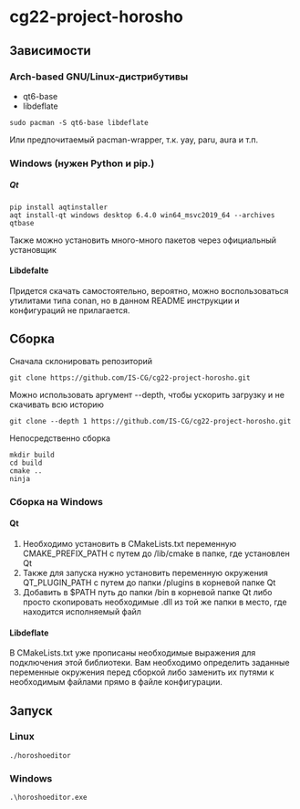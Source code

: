 # cg22-project-horosho


## Зависимости

### Arch-based GNU/Linux-дистрибутивы
- qt6-base
- libdeflate
```
sudo pacman -S qt6-base libdeflate
```
Или предпочитаемый pacman-wrapper, т.к. yay, paru, aura и т.п.
### Windows (нужен Python и pip.)
##### Qt
```
pip install aqtinstaller
aqt install-qt windows desktop 6.4.0 win64_msvc2019_64 --archives qtbase
```
Также можно установить много-много пакетов через официальный установщик

#### Libdefalte

Придется скачать самостоятельно, вероятно, можно воспользоваться утилитами типа conan, но в данном README инструкции и 
конфигураций не прилагается.

## Сборка

Сначала склонировать репозиторий

```
git clone https://github.com/IS-CG/cg22-project-horosho.git
```

Можно использовать аргумент --depth, чтобы ускорить загрузку и не скачивать всю историю

```
git clone --depth 1 https://github.com/IS-CG/cg22-project-horosho.git
```

Непосредственно сборка

```
mkdir build
cd build
cmake ..
ninja
```
### Сборка на Windows
#### Qt
1. Необходимо установить в CMakeLists.txt переменную CMAKE_PREFIX_PATH с путем до /lib/cmake в папке, где установлен Qt
2. Также для запуска нужно установить переменную окружения QT_PLUGIN_PATH с путем до папки /plugins в корневой папке Qt
3. Добавить в $PATH путь до папки /bin в корневой папке Qt либо просто скопировать необходимые .dll из той же папки в место, где находится исполняемый файл

#### Libdeflate

В CMakeLists.txt уже прописаны необходимые выражения для подключения этой библиотеки. Вам необходимо определить
заданные переменные окружения перед сборкой либо заменить их путями к необходимым файлами прямо в файле конфигурации.

## Запуск

### Linux

```
./horoshoeditor
```

### Windows

```
.\horoshoeditor.exe
```